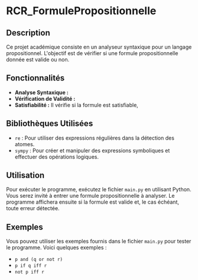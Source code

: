 
# RCR_FormulePropositionnelle

## Description
Ce projet académique consiste en un analyseur syntaxique pour un langage propositionnel. L'objectif est de vérifier si une formule propositionnelle donnée est valide ou non.

## Fonctionnalités
- **Analyse Syntaxique :** 
- **Vérification de Validité :**
- **Satisfiabilité :** Il vérifie si la formule est satisfiable,
## Bibliothèques Utilisées
- `re` : Pour utiliser des expressions régulières dans la détection des atomes.
- `sympy` : Pour créer et manipuler des expressions symboliques et effectuer des opérations logiques.

## Utilisation
Pour exécuter le programme, exécutez le fichier `main.py` en utilisant Python. Vous serez invité à entrer une formule propositionnelle à analyser. Le programme affichera ensuite si la formule est valide et, le cas échéant, toute erreur détectée.

## Exemples
Vous pouvez utiliser les exemples fournis dans le fichier `main.py` pour tester le programme. Voici quelques exemples :

- `p and (q or not r)`
- `p if q iff r`
- `not p iff r`
